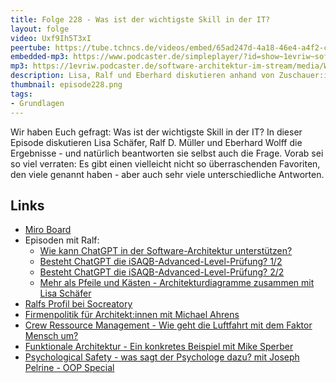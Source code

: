```yaml
---
title: Folge 228 - Was ist der wichtigste Skill in der IT? 
layout: folge
video: Uxf9Ih5T3xI
peertube: https://tube.tchncs.de/videos/embed/65ad247d-4a18-46e4-a4f2-cc5db4a59ca3
embedded-mp3: https://www.podcaster.de/simpleplayer/?id=show~1evriw~software-architektur-im-stream~pod-c76eeeede155af0e278c9601b5&v=1723820067
mp3: https://1evriw.podcaster.de/software-architektur-im-stream/media/Was_ist_der_wichtigste_Skill_in_der_IT.mp3
description: Lisa, Ralf und Eberhard diskutieren anhand von Zuschauer:innen-Input was der wichtigste Skill in der IT ist.
thumbnail: episode228.png
tags:
- Grundlagen
---
```


Wir haben Euch gefragt: Was ist der wichtigste Skill in der IT? In
dieser Episode diskutieren Lisa Schäfer, Ralf D. Müller und Eberhard
Wolff die Ergebnisse - und natürlich beantworten sie selbst auch die
Frage. Vorab sei so viel verraten: Es gibt einen vielleicht nicht so
überraschenden Favoriten, den viele genannt haben - aber auch sehr
viele unterschiedliche Antworten.

## Links

- [Miro Board](/sketchnotes/episode228.pdf)
- Episoden mit Ralf:
  - [Wie kann ChatGPT in der Software-Architektur
    unterstützen?](/2024/01/26/folge199.html)
  - [Besteht ChatGPT die iSAQB-Advanced-Level-Prüfung?
    1/2](/2023/12/15/folge193.html) 
  - [Besteht ChatGPT die iSAQB-Advanced-Level-Prüfung?
    2/2](/2024/01/19/folge197.html)
  - [Mehr als Pfeile und Kästen - Architekturdiagramme zusammen mit Lisa Schäfer](/2022/12/16/folge146.html)
- [Ralfs Profil bei Socreatory](https://www.socreatory.com/trainers/ralf-mueller
)
- [Firmenpolitik für Architekt:innen mit Michael
  Ahrens](/2024/08/09/episode227.html) 
- [Crew Ressource Management - Wie geht die Luftfahrt mit dem Faktor
  Mensch
  um?](/2023/08/11/folge178.html) 
- [Funktionale Architektur - Ein konkretes Beispiel mit Mike Sperber](/2023/10/20/folge186.html )
- [Psychological Safety - was sagt der Psychologe dazu? mit Joseph Pelrine - OOP Special](/2023/06/02/folge167.html)
